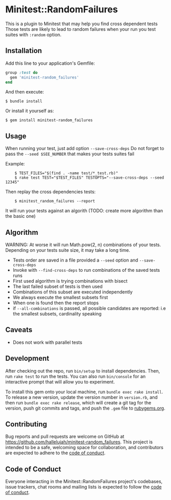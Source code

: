 # Minitest::RandomFailures

This is a plugin to Minitest that may help you find cross dependent tests
Those tests are likely to lead to random failures when your run you test suites
with `:random` option.

## Installation

Add this line to your application's Gemfile:

```ruby
group :test do
  gem 'minitest-random_failures'
end
```

And then execute:

    $ bundle install

Or install it yourself as:

    $ gem install minitest-random_failures

## Usage

When running your test, just add option `--save-cross-deps`
Do not forget to pass the `--seed $SEE_NUMBER` that makes your tests suites fail

Example:

```shell
    $ TEST_FILES="$(find . -name test/*_test.rb)"
    $ rake test TEST="$TEST_FILES" TESTOPTS="--save-cross-deps --seed 12345"
```

Then replay the cross dependencies tests:

```shell
    $ minitest_random_failures --report
```

It will run your tests against an algorith (TODO: create more algorithm than the basic one) 


## Algorithm

WARNING: At worse it will run Math.pow(2, n) combinations of your tests.
Depending on your tests suite size, it may take a long time.


* Tests order are saved in a file
  provided a `--seed` option and `--save-cross-deps`
* Invoke with `--find-cross-deps` to run combinations of the saved tests runs
* First used algorithm is trying combinations with bisect
* The last failed subset of tests is then used
* Combinations of this subset are executed independently
* We always execute the smallest subsets first
* When one is found then the report stops
* if `--all-combinations` is passed, all possible candidates are reported: 
  i.e the smallest subsets, cardinality speaking  
  
## Caveats

* Does not work with parallel tests

## Development

After checking out the repo, run `bin/setup` to install dependencies. Then, run `rake test` to run the tests. You can also run `bin/console` for an interactive prompt that will allow you to experiment.

To install this gem onto your local machine, run `bundle exec rake install`. To release a new version, update the version number in `version.rb`, and then run `bundle exec rake release`, which will create a git tag for the version, push git commits and tags, and push the `.gem` file to [rubygems.org](https://rubygems.org).

## Contributing

Bug reports and pull requests are welcome on GitHub at https://github.com/hallelujah/minitest-random_failures. This project is intended to be a safe, welcoming space for collaboration, and contributors are expected to adhere to the [code of conduct](https://github.com/hallelujah/minitest-random_failures/blob/master/CODE_OF_CONDUCT.md).


## Code of Conduct

Everyone interacting in the Minitest::RandomFailures project's codebases, issue trackers, chat rooms and mailing lists is expected to follow the [code of conduct](https://github.com/hallelujah/minitest-random_failures/blob/master/CODE_OF_CONDUCT.md).
